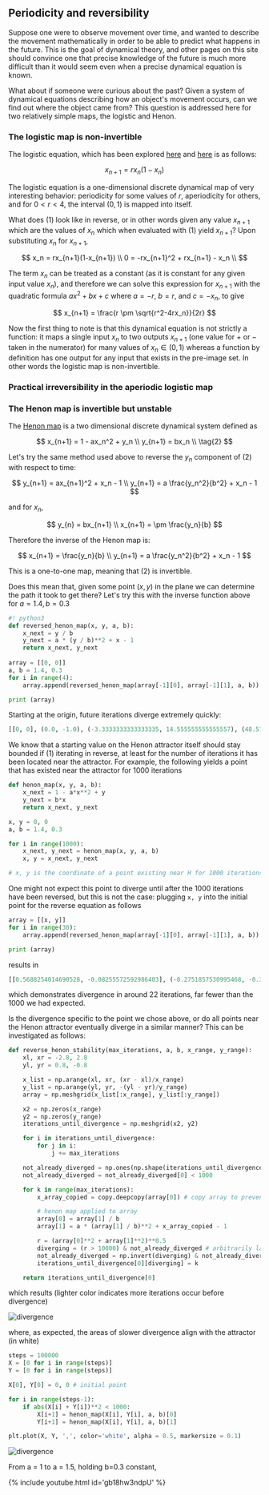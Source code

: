## Periodicity and reversibility

Suppose one were to observe movement over time, and wanted to describe the movement mathematically in order to be able to predict what happens in the future.  This is the goal of dynamical theory, and other pages on this site should convince one that precise knowledge of the future is much more difficult than it would seem even when a precise dynamical equation is known.  

What about if someone were curious about the past?  Given a system of dynamical equations describing how an object's movement occurs, can we find out where the object came from?  This question is addressed here for two relatively simple maps, the logistic and Henon.  

### The logistic map is non-invertible

The logistic equation, which has been explored [here](https://blbadger.github.io/logistic-map.html) and [here](https://blbadger.github.io/logistic-boundary.html) is as follows:

$$
x_{n+1} = rx_n(1-x_n)
\tag{1}
$$

The logistic equation is a one-dimensional discrete dynamical map of very interesting behavior: periodicity for some values of $r$, aperiodicity for others, and for $0 < r < 4$, the interval $(0, 1)$ is mapped into itself. 

What does (1) look like in reverse, or in other words given any value $x_{n+1}$ which are the values of $x_n$ which when evaluated with (1) yield $x_{n+1}$?  Upon substituting $x_n$ for $x_{n+1}$, 

$$
x_n = rx_{n+1}(1-x_{n+1}) \\
0 = -rx_{n+1}^2 + rx_{n+1} - x_n \\
$$

The term $x_n$ can be treated as a constant (as it is constant for any given input value $x_n$), and therefore we can solve this expression for $x_{n+1}$ with the quadratic formula $ax^2 + bx + c$ where $a = -r$, $b = r$, and $c = -x_n$, to give

$$
x_{n+1} = \frac{r \pm \sqrt{r^2-4rx_n}}{2r}
$$

Now the first thing to note is that this dynamical equation is not strictly a function: it maps a single input $x_n$ to two outputs $x_{n+1}$ (one value for $+$ or $-$ taken in the numerator) for many values of $x_n \in (0, 1)$ whereas a function by definition has one output for any input that exists in the pre-image set.  In other words the logistic map is non-invertible.

### Practical irreversibility in the aperiodic logistic map



### The Henon map is invertible but unstable

The [Henon map](https://blbadger.github.io/henon-map.html) is a two dimensional discrete dynamical system defined as

$$
x_{n+1} = 1 - ax_n^2 + y_n \\
y_{n+1} = bx_n \\
\tag{2}
$$

Let's try the same method used above to reverse the $y_n$ component of (2) with respect to time:

$$
y_{n+1} = ax_{n+1}^2 + x_n - 1 \\
y_{n+1} = a \frac{y_n^2}{b^2} + x_n - 1
$$

and for $x_n$, 

$$
y_{n} = bx_{n+1} \\
x_{n+1} = \pm \frac{y_n}{b}
$$

Therefore the inverse of the Henon map is:

$$
x_{n+1} = \frac{y_n}{b} \\
y_{n+1} = a \frac{y_n^2}{b^2} + x_n - 1
$$

This is a one-to-one map, meaning that (2) is invertible.  

Does this mean that, given some point $(x, y)$ in the plane we can determine the path it took to get there?  Let's try this with the inverse function above for $a = 1.4, b=0.3$

```python
#! python3
def reversed_henon_map(x, y, a, b):
	x_next = y / b
	y_next = a * (y / b)**2 + x - 1
	return x_next, y_next
	
array = [[0, 0]]
a, b = 1.4, 0.3
for i in range(4):
	array.append(reversed_henon_map(array[-1][0], array[-1][1], a, b))

print (array)
```
Starting at the origin, future iterations diverge extremely quickly:

```python
[[0, 0], (0.0, -1.0), (-3.3333333333333335, 14.555555555555557), (48.518518518518526, 3291.331961591222), (10971.106538637407, 168511297.67350394)]
```

We know that a starting value on the Henon attractor itself should stay bounded if (1) iterating in reverse, at least for the number of iterations it has been located near the attractor.  For example, the following yields a point that has existed near the attractor for 1000 iterations

```python
def henon_map(x, y, a, b):
	x_next = 1 - a*x**2 + y
	y_next = b*x
	return x_next, y_next

x, y = 0, 0
a, b = 1.4, 0.3

for i in range(1000):
	x_next, y_next = henon_map(x, y, a, b)
	x, y = x_next, y_next

# x, y is the coordinate of a point existing near H for 1000 iterations
```

One might not expect this point to diverge until after the 1000 iterations have been reversed, but this is not the case: plugging `x, y` into the initial point for the reverse equation as follows

```python
array = [[x, y]]
for i in range(30):
	array.append(reversed_henon_map(array[-1][0], array[-1][1], a, b))

print (array)
```
results in
```python
[[0.5688254014690528, -0.08255572592986403], (-0.2751857530995468, -0.3251565203383966), (-1.0838550677946555, 0.36945277807827326), (1.231509260260911, 0.03940601355707107), (0.13135337852357026, 0.25566445433028995), (0.8522148477676332, 0.14813158398142479), (0.4937719466047493, 0.19354987712301397), (0.6451662570767133, 0.07650724558327537), (0.25502415194425126, -0.2637814976184484), (-0.8792716587281613, 0.3373902617238522), (1.1246342057461742, -0.10854872330010212), (-0.3618290776670071, 0.3079225997696742), (1.026408665898914, 0.11309157153833649), (0.37697190512778833, 0.225359610056858), (0.7511987001895267, 0.16699118716079653), (0.5566372905359884, 0.1849818026908716), (0.6166060089695721, 0.08892144895232601), (0.29640482984108674, -0.260395838616055), (-0.8679861287201833, 0.3511647173519976), (1.1705490578399922, 0.05027300681394742), (0.16757668937982473, 0.20986378339289535), (0.6995459446429846, -0.14731297048715142), (-0.4910432349571714, 0.03711878667906987), (0.12372928893023291, -1.469610723242318), (-4.898702410807727, 32.71992872244504), (109.06642907481681, 16647.781629174056), (55492.60543058019, 4311201068.530109), (14370670228.433699, 2.8912262794014697e+20), (9.637420931338232e+20, 1.3003183509091478e+42), (4.334394503030493e+42, 2.6301765991061335e+85), (8.767255330353778e+85, 1.0761067243866343e+172)]
```

which demonstrates divergence in around 22 iterations, far fewer than the 1000 we had expected.  

Is the divergence specific to the point we chose above, or do all points near the Henon attractor eventually diverge in a similar manner?  This can be investigated as follows:

```python
def reverse_henon_stability(max_iterations, a, b, x_range, y_range):
	xl, xr = -2.8, 2.8
	yl, yr = 0.8, -0.8

	x_list = np.arange(xl, xr, (xr - xl)/x_range)
	y_list = np.arange(yl, yr, -(yl - yr)/y_range)
	array = np.meshgrid(x_list[:x_range], y_list[:y_range])

	x2 = np.zeros(x_range)
	y2 = np.zeros(y_range)
	iterations_until_divergence = np.meshgrid(x2, y2)

	for i in iterations_until_divergence:
		for j in i:
			j += max_iterations

	not_already_diverged = np.ones(np.shape(iterations_until_divergence))
	not_already_diverged = not_already_diverged[0] < 1000

	for k in range(max_iterations):
		x_array_copied = copy.deepcopy(array[0]) # copy array to prevent premature modification of x array

		# henon map applied to array 
		array[0] = array[1] / b
		array[1] = a * (array[1] / b)**2 + x_array_copied - 1

		r = (array[0]**2 + array[1]**2)**0.5
		diverging = (r > 10000) & not_already_diverged # arbitrarily large number here
		not_already_diverged = np.invert(diverging) & not_already_diverged
		iterations_until_divergence[0][diverging] = k

	return iterations_until_divergence[0]
```

which results (lighter color indicates more iterations occur before divergence)

![divergence]({{https://blbadger.github.io}}misc_images/henon_reversed_scale.png)

where, as expected, the areas of slower divergence align with the attractor (in white)

```python
steps = 100000
X = [0 for i in range(steps)]
Y = [0 for i in range(steps)]

X[0], Y[0] = 0, 0 # initial point

for i in range(steps-1):
	if abs(X[i] + Y[i])**2 < 1000:
		X[i+1] = henon_map(X[i], Y[i], a, b)[0]
		Y[i+1] = henon_map(X[i], Y[i], a, b)[1]

plt.plot(X, Y, ',', color='white', alpha = 0.5, markersize = 0.1)
```

![divergence]({{https://blbadger.github.io}}misc_images/henon_reversed_overlay.png)


From a = 1 to a = 1.5, holding b=0.3 constant,

{% include youtube.html id='gb18hw3ndpU' %}







